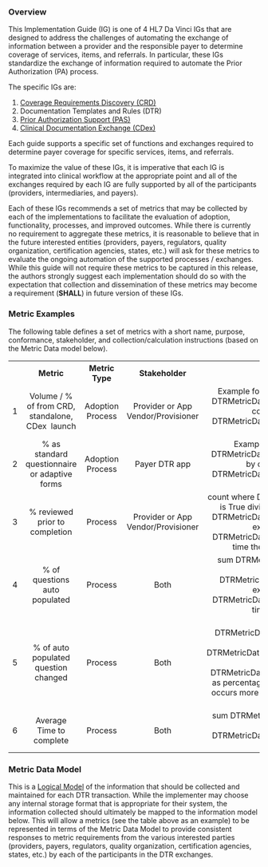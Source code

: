 <link rel="stylesheet" type="text/css" href="formatting.css" />

### Overview
This Implementation Guide (IG) is one of 4 HL7 Da Vinci IGs that are designed to address the challenges of automating the exchange of information between a provider and the responsible payer to determine coverage of services, items, and referrals. In particular, these IGs standardize the exchange of information required to automate the Prior Authorization (PA) process. 

The specific IGs are:
1.	[Coverage Requirements Discovery (CRD)](https://build.fhir.org/ig/HL7/davinci-crd/)
2.	Documentation Templates and Rules (DTR)
3.	[Prior Authorization Support (PAS)](http://build.fhir.org/ig/HL7/davinci-pas/)
4.	[Clinical Documentation Exchange (CDex)](http://build.fhir.org/ig/HL7/davinci-ecdx/)

Each guide supports a specific set of functions and exchanges required to determine payer coverage for specific services, items, and referrals.

To maximize the value of these IGs, it is imperative that each IG is integrated into clinical workflow at the appropriate point and all of the exchanges required by each IG are fully supported by all of the participants (providers, intermediaries, and payers). 

Each of these IGs recommends a set of metrics that may be collected by each of the implementations to facilitate the evaluation of adoption, functionality, processes, and improved outcomes. While there is currently no requirement to aggregate these metrics, it is reasonable to believe that in the future interested entities (providers, payers, regulators, quality organization, certification agencies, states, etc.) will ask for these metrics to evaluate the ongoing automation of the supported processes / exchanges. While this guide will not require these metrics to be captured in this release, the authors strongly suggest each implementation should do so with the expectation that collection and dissemination of these metrics may become a requirement (**SHALL**) in future version of these IGs.

### Metric Examples
The following table defines a set of metrics with a short name, purpose, conformance, stakeholder, and collection/calculation instructions (based on the Metric Data model below). 

<table style="text-align: center; vertical-align: middle;">
  <tr>
    <th></th>
    <th style="width: 140px; text-align: center; vertical-align: middle;">Metric</th>
    <th style="width: 125px; text-align: center; vertical-align: middle;">Metric Type</th>
    <th style="width: 140px; text-align: center; vertical-align: middle;">Stakeholder</th>  
    <th style="text-align: center; vertical-align: middle;">Calculation Example</th>  
  </tr>
  <tr>
    <td style="text-align: center; vertical-align: middle;">1</td>
    <td style="text-align: center; vertical-align: middle;">Volume / % of from CRD, standalone, CDex  launch</td>
    <td style="text-align: center; vertical-align: middle;">Adoption Process</td>
    <td style="text-align: center; vertical-align: middle;">Provider or App Vendor/Provisioner</td>   
    <td style="text-align: center; vertical-align: middle;">Example for CRD launch
for volume, count where 
DTRMetricData.launchMode = "crd" 
for %, divide by count of
DTRMetricData where DTRMetricData.action.httpResponse contains "200"
express as percentage
    </td>   
  </tr>
  <tr>
    <td style="text-align: center; vertical-align: middle;">2</td>
    <td style="text-align: center; vertical-align: middle;">% as standard questionnaire or adaptive forms</td>
    <td style="text-align: center; vertical-align: middle;">Adoption Process</td>
    <td style="text-align: center; vertical-align: middle;">Payer DTR app</td>   
    <td style="text-align: center; vertical-align: middle;">Example for adaptive forms
 count where 
DTRMetricData.questionnaire.adaptive is True
 divide by count of
DTRMetricData where DTRMetricData.action.httpResponse contains "200"
express as percentage
    </td>   
  </tr>
  <tr>
    <td style="text-align: center; vertical-align: middle;">3</td>
    <td style="text-align: center; vertical-align: middle;">% reviewed prior to completion</td>
    <td style="text-align: center; vertical-align: middle;">Process</td>
    <td style="text-align: center; vertical-align: middle;">Provider or App Vendor/Provisioner</td>   
    <td style="text-align: center; vertical-align: middle;"> count where 
DTRMetricData.questionnaire.reviewPrior is True
 divide by count of
DTRMetricData where DTRMetricData.action.httpResponse contains "200"
express as percentage
Note: if DTRMetricData.questionnaire occurs more than one time then count once for each occurance
    </td>   
  </tr>
  <tr>
    <td style="text-align: center; vertical-align: middle;">4</td>
    <td style="text-align: center; vertical-align: middle;">% of questions auto populated</td>
    <td style="text-align: center; vertical-align: middle;">Process</td>
    <td style="text-align: center; vertical-align: middle;">Both</td>   
    <td style="text-align: center; vertical-align: middle;">sum 
DTRMetricData.questionnaire.autopopulated
 divide by sum of
DTRMetricData.questionnaire.enabledQuestions
express as percentage
Note: if DTRMetricData.questionnaire occurs more than one time then sum each occurance
    </td>   
  </tr>
  <tr>
    <td style="text-align: center; vertical-align: middle;">5</td>
    <td style="text-align: center; vertical-align: middle;">% of auto populated question changed</td>
    <td style="text-align: center; vertical-align: middle;">Process</td>
    <td style="text-align: center; vertical-align: middle;">Both</td>   
    <td style="text-align: center; vertical-align: middle;">sum
DTRMetricData.questionnaire.roleinteraction.count where
DTRMetricData.questionnaire.roleinteraction.roleaction != "auto"
 divide by sum of
DTRMetricData.questionnaire.autopopulated
express as percentage
Note: if DTRMetricData.questionnaire occurs more than one time then count once for each occurance
    </td>   
  </tr>
  <tr>
    <td style="text-align: center; vertical-align: middle;">6</td>
    <td style="text-align: center; vertical-align: middle;">Average Time to complete</td>
    <td style="text-align: center; vertical-align: middle;">Process</td>
    <td style="text-align: center; vertical-align: middle;">Both</td>   
    <td style="text-align: center; vertical-align: middle;">sum
DTRMetricData.elapsedTime
divide by count of
DTRMetricData where DTRMetricData.action.httpResponse contains "200"
express as percentage
    </td>   
  </tr>
</table>

### Metric Data Model
This is a [Logical Model](StructureDefinition-DTRMetricData.html) of the information that should be collected and maintained for each DTR transaction.  While the implementer may choose any internal storage format that is appropriate for their system, the information collected should ultimately be mapped to the information model below.  This will allow a metrics (see the table above as an example) to be represented in terms of the Metric Data Model to provide consistent responses to metric requirements from the various interested parties (providers, payers, regulators, quality organization, certification agencies, states, etc.) by each of the participants in the DTR exchanges.
<br>